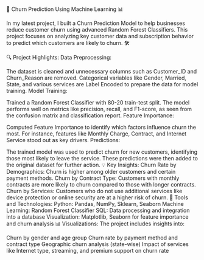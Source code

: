 🚀 Churn Prediction Using Machine Learning 📊

In my latest project, I built a Churn Prediction Model to help businesses reduce customer churn using advanced Random Forest Classifiers. This project focuses on analyzing key customer data and subscription behavior to predict which customers are likely to churn. 🛠️

🔍 Project Highlights:
Data Preprocessing:

The dataset is cleaned and unnecessary columns such as Customer_ID and Churn_Reason are removed.
Categorical variables like Gender, Married, State, and various services are Label Encoded to prepare the data for model training.
Model Training:

Trained a Random Forest Classifier with 80-20 train-test split. The model performs well on metrics like precision, recall, and F1-score, as seen from the confusion matrix and classification report.
Feature Importance:

Computed Feature Importance to identify which factors influence churn the most. For instance, features like Monthly Charge, Contract, and Internet Service stood out as key drivers.
Predictions:

The trained model was used to predict churn for new customers, identifying those most likely to leave the service. These predictions were then added to the original dataset for further action.
💡 Key Insights:
Churn Rate by Demographics: Churn is higher among older customers and certain payment methods.
Churn by Contract Type: Customers with monthly contracts are more likely to churn compared to those with longer contracts.
Churn by Services: Customers who do not use additional services like device protection or online security are at a higher risk of churn.
🔧 Tools and Technologies:
Python: Pandas, NumPy, Sklearn, Seaborn
Machine Learning: Random Forest Classifier
SQL: Data processing and integration into a database
Visualization: Matplotlib, Seaborn for feature importance and churn analysis
📊 Visualizations:
The project includes insights into:

Churn by gender and age group
Churn rate by payment method and contract type
Geographic churn analysis (state-wise)
Impact of services like Internet type, streaming, and premium support on churn rate
